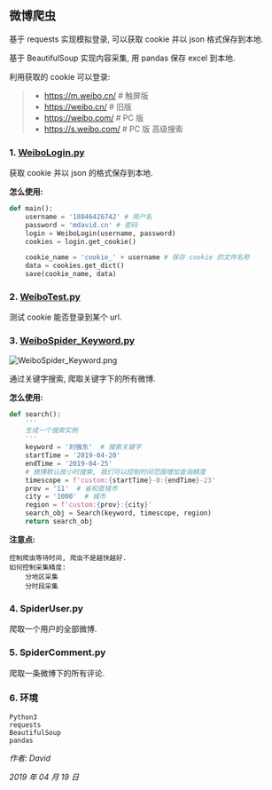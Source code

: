 ## 微博爬虫

基于 requests 实现模拟登录, 可以获取 cookie 并以 json 格式保存到本地.

基于 BeautifulSoup 实现内容采集, 用 pandas 保存 excel 到本地.

利用获取的 cookie 可以登录:
> * https://m.weibo.cn/ # 触屏版
> * https://weibo.cn/ # 旧版
> * https://weibo.com/ # PC 版
> * https://s.weibo.com/ # PC 版 高级搜索

### 1. [WeiboLogin.py](https://github.com/HEUDavid/WeiboSpider/blob/master/WeiboLogin.py)

获取 cookie 并以 json 的格式保存到本地.

**怎么使用:**

```python
def main():
    username = '18846426742' # 用户名
    password = 'mdavid.cn' # 密码
    login = WeiboLogin(username, password)
    cookies = login.get_cookie()

    cookie_name = 'cookie_' + username # 保存 cookie 的文件名称
    data = cookies.get_dict()
    save(cookie_name, data)
```

### 2. [WeiboTest.py](https://github.com/HEUDavid/WeiboSpider/blob/master/CookieTest.py)

测试 cookie 能否登录到某个 url.

### 3. [WeiboSpider_Keyword.py](https://github.com/HEUDavid/WeiboSpider/blob/master/WeiboSpider_Keyword.py)

![WeiboSpider_Keyword.png]()

通过关键字搜索, 爬取关键字下的所有微博.

**怎么使用:**

```python
def search():
    '''
    生成一个搜索实例
    '''
    keyword = '刘强东'  # 搜索关键字
    startTime = '2019-04-20'
    endTime = '2019-04-25'
    # 微博默认按小时搜索, 我们可以控制时间范围增加查询精度
    timescope = f'custom:{startTime}-0:{endTime}-23'
    prov = '11'  # 省和直辖市
    city = '1000'  # 城市
    region = f'custom:{prov}:{city}'
    search_obj = Search(keyword, timescope, region)
    return search_obj
```

**注意点:**

```
控制爬虫等待时间, 爬虫不是越快越好.
如何控制采集精度:
    分地区采集
    分时段采集
```

### 4. SpiderUser.py

爬取一个用户的全部微博.

### 5. SpiderComment.py

爬取一条微博下的所有评论.

### 6. 环境

```
Python3
requests
BeautifulSoup
pandas
```

*作者: David*

*2019 年 04 月 19 日*